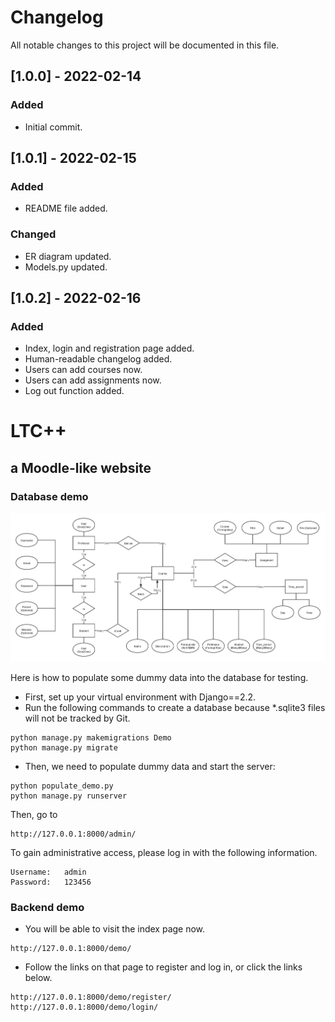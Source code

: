# Changelog
All notable changes to this project will be documented in this file.

## [1.0.0] - 2022-02-14
### Added
* Initial commit.
## [1.0.1] - 2022-02-15
### Added
* README file added.
### Changed
* ER diagram updated.
* Models.py updated.
## [1.0.2] - 2022-02-16
### Added
* Index, login and registration page added.
* Human-readable changelog added.
* Users can add courses now.
* Users can add assignments now.
* Log out function added.

# LTC++

## a Moodle-like website

### Database demo

![ER Diagram](https://github.com/XinyuGitHub/MoodlePlus/blob/master/ERD_Feb15.png)

Here is how to populate some dummy data into the database for testing.

* First, set up your virtual environment with Django==2.2.
* Run the following commands to create a database because \*.sqlite3 files will not be tracked by Git.

```
python manage.py makemigrations Demo
python manage.py migrate
```

* Then, we need to populate dummy data and start the server:

```
python populate_demo.py
python manage.py runserver
```

Then, go to

```
http://127.0.0.1:8000/admin/
```

To gain administrative access, please log in with the following information.

```
Username: 	admin
Password: 	123456
```

### Backend demo
* You will be able to visit the index page now.
```
http://127.0.0.1:8000/demo/
```
* Follow the links on that page to register and log in, or click the links below.
```
http://127.0.0.1:8000/demo/register/
http://127.0.0.1:8000/demo/login/
```
